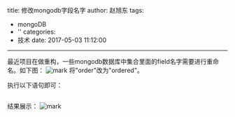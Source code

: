title: 修改mongodb字段名字
author: 赵旭东
tags:
  - mongoDB
  - ''
categories:
  - 技术
date: 2017-05-03 11:12:00
---
最近项目在做重构，一些mongodb数据库中集合里面的field名字需要进行重命名。如下图：
![mark](http://ooqkdlcps.bkt.clouddn.com/blog/20170503/123821777.png?imageslim)
将"order"改为"ordered"。

执行以下语句即可：
```db.tb_category.update({},{$rename : {"order" : "ordered"}}, false, true);
```

结果展示：
![mark](http://ooqkdlcps.bkt.clouddn.com/blog/20170503/124323943.png?imageslim)